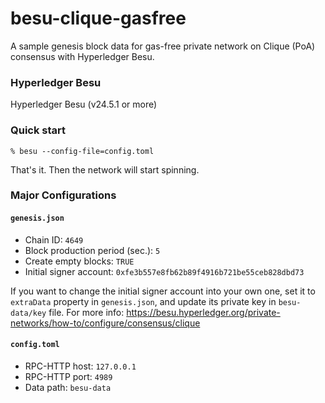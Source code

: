 # besu-clique-gasfree
A sample genesis block data for gas-free private network on Clique (PoA) consensus with Hyperledger Besu.

### Hyperledger Besu

Hyperledger Besu (v24.5.1 or more)

### Quick start

```
% besu --config-file=config.toml
```

That's it. Then the network will start spinning.

### Major Configurations

#### `genesis.json`

* Chain ID: `4649`
* Block production period (sec.): `5`
* Create empty blocks: `TRUE`
* Initial signer account: `0xfe3b557e8fb62b89f4916b721be55ceb828dbd73`

If you want to change the initial signer account into your own one, set it to `extraData` property in `genesis.json`, and update its private key in `besu-data/key` file. For more info: https://besu.hyperledger.org/private-networks/how-to/configure/consensus/clique

#### `config.toml`

* RPC-HTTP host: `127.0.0.1`
* RPC-HTTP port: `4989`
* Data path: `besu-data`
